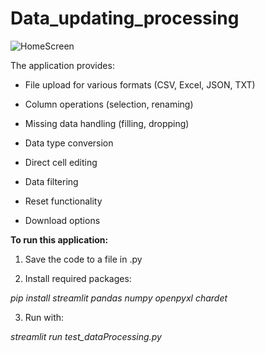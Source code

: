 # Data_updating_processing

![HomeScreen](https://github.com/user-attachments/assets/287ed8c8-c10b-4b14-9dcf-ea376eb71e67)

The application provides:

- File upload for various formats (CSV, Excel, JSON, TXT)
  
- Column operations (selection, renaming)
  
- Missing data handling (filling, dropping)
  
- Data type conversion
  
- Direct cell editing
  
- Data filtering
  
- Reset functionality
  
- Download options

**To run this application:**

1. Save the code to a file in .py
   
2. Install required packages:
   
_pip install streamlit pandas numpy openpyxl chardet_
   
3. Run with:
   
_streamlit run test_dataProcessing.py_


